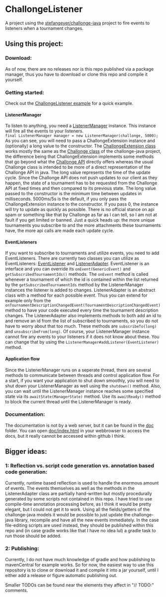 # ChallongeListener
A project using the [stefangeyer/challonge-java](https://github.com/stefangeyer/challonge-java) project to fire events to listeners when a tournament changes.

## Using this project:

### Download:
As of now, there are no releases nor is this repo published via a package manager, thus you have to download or clone this repo and compile it yourself.

### Getting started:
Check out the [ChallongeListener example](src/examples/java/com/gpluscb/challonge_listener/ChallongeListenerExample.java) for a quick example.

#### ListenerManager
To listen to anything, you need a [ListenerManager](src/main/java/com/gpluscb/challonge_listener/listener/ListenerManager.java) instance. This instance will fire all the events to your listeners.\
`final ListenerManager manager = new ListenerManager(challonge, 5000);`\
As you can see, you will need to pass a ChallongeExtension instance and (optionally) a long value to the constructor.
The [ChallongeExtension class](src/main/java/com/gpluscb/challonge_listener/ChallongeExtension.java) works mostly the same as the [Challonge class](https://github.com/stefangeyer/challonge-java/blob/master/core/src/main/java/at/stefangeyer/challonge/Challonge.java) of the challonge-java project, the difference being that ChallongeExtension implements some methods that go beyond what the [Challonge API](https://api.challonge.com/v1) directly offers whereas the usual Challonge class is intended to be more of a direct representation of the Challonge API in java.
The long value represents the time of the update cycle. Since the Challonge API does not push updates to our client as they happen, the state of a tournament has to be requested from the Challonge API at fixed times and then compared to its previous state. The long value passed to the constructor is the minimum time between updates in milliseconds. 5000ms/5s is the default, if you only pass the ChallongeExtension instance to the constructor. If you pass 0, the instance will try to update as quickly as possible. There is no official stance on api spam or something like that by Challonge as far as I can tell, so I am not at fault if you get limited or banned. Just a quick heads up: the more unique tournaments you subscribe to and the more attachments these tournaments have, the more api calls are made each update cycle.

#### EventListeners
If you want to subscribe to tournaments and utilize events, you need to add EventListeners. There are currently two classes you can utilize as EventListeners: [EventListener](src/main/java/com/gpluscb/challonge_listener/listener/EventListener.java) and [ListenerAdapter](src/main/java/com/gpluscb/challonge_listener/listener/ListenerAdapter.java).
EventListener is an interface and you can override its `onEvent(GenericEvent)` and `getSubscribedTournamentIds()` methods. The `onEvent` method is called whenever a tournament of which the id is contained within the list returned by the `getSubscribedTournamentIds` method by the ListenerManager instances the listener is added to changes.
ListenerAdapter is an abstract class with a method for each possible event. Thus you can extend for example only from the\
`onTournamentDescriptionChangedEvent(TournamentDescriptionChangedEvent)`\
method to have your code executed every time the tournament description changes. The ListenerAdapter also implements methods to both add an id to and remove an id from the list of subscribed to tournaments, so you do not have to worry about that too much. These methods are `subscribeTo(long)` and `unsubscribeFrom(long)`.
Of course, your ListenerManager instance cannot fire any events to your listeners if it does not know about these. You can change that by using the `ListenerManager#addListener(EventListener)` method.

#### Application flow
Since the ListenerManager runs on a seperate thread, there are several methods to communicate between threads and control application flow.
For a start, if you want your application to shut down smoothly, you will need to shut down your ListenerManager as well using the `shutdown()` method.
Also, you can wait until the ListenerManager instance reaches some specified state via its `awaitState(ManagerState)` method. Use its `awaitReady()` method to block the current thread until the ListenerManager is ready.

### Documentation:
The documentation is not by a web server, but it can be found in the [doc](doc) folder. You can open [doc/index.html](doc/index.html) in your webbrowser to access the docs, but it really cannot be accessed within github I think.

## Bigger ideas:

### 1: Reflection vs. script code generation vs. annotation based code generation:
Currently, runtime based reflection is used to handle the enormous amount of events. The events themselves as well as the methods in the ListenerAdapter class are partially hand-written but mostly procedurally generated by some scripts not contained in this repo. I have tried to use compile-time annotation processing before, as I think it would be pretty elegant, but I could not get it to work. Using all the fields/getters of the challonge-java models it would be possible to just update the challonge-java library, recompile and have all the new events immediately.
In the case file-editing scripts are used instead, they should be published within this repo and (in case gradle works like that I have no idea lul) a gradle task to run those should be added.

### 2: Publishing:
Currently, I do not have much knowledge of gradle and how publishing to mavenCentral for example works. So for now, the easiest way to use this repository is to clone or download it and compile it into a jar yourself, until I either add a release or figure automatic publishing out.

Smaller TODOs can be found near the elements they affect in "// TODO:" comments.
